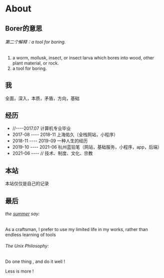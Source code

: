# About


## Borer的意思

###### 第二个解释：a tool for boring.

1. a worm, mollusk, insect, or insect larva which bores into wood, other plant material, or rock.
2. a tool for boring.

## 我

全面，深入，本质，矛盾，方向，基础

## 经历

- //----2017.07 计算机专业毕业
- 2017-08 ---- 2018-11 上海佑久（全栈网站，小程序）
- 2018-11 ---- 2019-09 一种人生的经历
- 2019-10 ---- 2021-06 杭州蓝铅笔（网站，基础服务，小程序，app，后端）
- 2021-06 ---- // 技术、制度、文化、宗教

## 本站
本站仅仅是自己的记录

## 最后

###### the [summer](https://learnku.com/users/1) say:

As a craftsman, I prefer to use my limited life in my works, rather than endless learning of tools

###### The Unix Philosophy:

Do one thing , and do it well !

Less is more !

